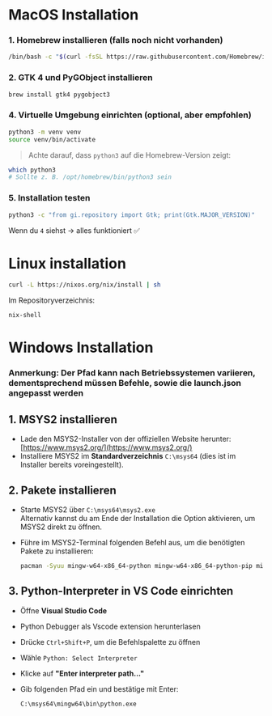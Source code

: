 # MacOS Installation

### 1. Homebrew installieren (falls noch nicht vorhanden)

```bash
/bin/bash -c "$(curl -fsSL https://raw.githubusercontent.com/Homebrew/install/HEAD/install.sh)"
```

### 2. GTK 4 und PyGObject installieren

```bash
brew install gtk4 pygobject3
```

### 4. Virtuelle Umgebung einrichten (optional, aber empfohlen)

```bash
python3 -m venv venv
source venv/bin/activate
```

> Achte darauf, dass `python3` auf die Homebrew-Version zeigt:

```bash
which python3
# Sollte z. B. /opt/homebrew/bin/python3 sein
```

### 5. Installation testen

```bash
python3 -c "from gi.repository import Gtk; print(Gtk.MAJOR_VERSION)"
```

Wenn du `4` siehst → alles funktioniert ✅

# Linux installation

```bash
curl -L https://nixos.org/nix/install | sh
```

Im Repositoryverzeichnis:
```bash
nix-shell
```

# Windows Installation 

### Anmerkung: Der Pfad kann nach Betriebssystemen variieren, dementsprechend müssen Befehle, sowie die launch.json angepasst werden

## 1. MSYS2 installieren

- Lade den MSYS2-Installer von der offiziellen Website herunter: [https://www.msys2.org/](https://www.msys2.org/)
- Installiere MSYS2 im **Standardverzeichnis** `C:\msys64` (dies ist im Installer bereits voreingestellt).

## 2. Pakete installieren

- Starte MSYS2 über `C:\msys64\msys2.exe`  
  Alternativ kannst du am Ende der Installation die Option aktivieren, um MSYS2 direkt zu öffnen.
- Führe im MSYS2-Terminal folgenden Befehl aus, um die benötigten Pakete zu installieren:

  ```bash
  pacman -Syuu mingw-w64-x86_64-python mingw-w64-x86_64-python-pip mingw-w64-x86_64-gtk4 mingw-w64-x86_64-python-gobject
  ```

## 3. Python-Interpreter in VS Code einrichten
- Öffne **Visual Studio Code**
- Python Debugger als Vscode extension herunterlasen
- Drücke `Ctrl+Shift+P`, um die Befehlspalette zu öffnen
- Wähle `Python: Select Interpreter`
- Klicke auf **"Enter interpreter path..."**
- Gib folgenden Pfad ein und bestätige mit Enter:

  ```
  C:\msys64\mingw64\bin\python.exe
  ```
